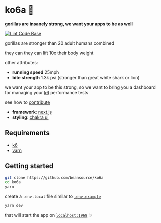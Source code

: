 # ko6a 🦍
**gorillas are insanely strong, we want your apps to be as well**

[![Lint Code Base](https://github.com/beansource/ko6a/actions/workflows/linter.yml/badge.svg)](https://github.com/beansource/ko6a/actions/workflows/linter.yml)

gorillas are stronger than 20 adult humans combined

they can they can lift 10x their body weight

other attributes:
- **running speed** 25mph
- **bite strength** 1.3k psi (stronger than great white shark or lion)

we want your app to be this strong, so we want to bring you a dashboard for managing your [k6](https://k6.io) performance tests

see how to [contribute](contributing.md)

- **framework**: [next.js](https://nextjs.org)
- **styling**: [chakra ui](http://chakra-ui.com)

## Requirements
- [k6](https://github.com/grafana/k6)
- [yarn](https://yarnpkg.com/getting-started/install)

## Getting started

```bash
git clone https://github.com/beansource/ko6a
cd ko6a
yarn
```

create a `.env.local` file similar to [`.env.example`](./.env.example)

```bash
yarn dev
```

that will start the app on [`localhost:1968`](http://localhost:1968) ✨